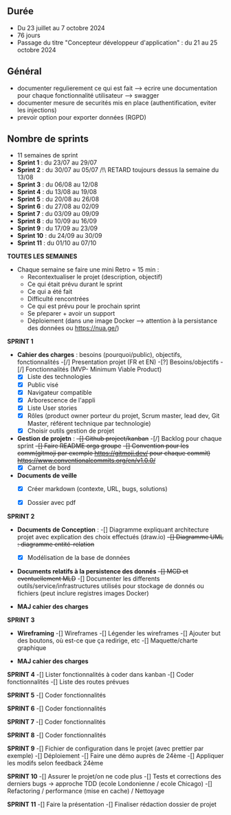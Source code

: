 ## Durée
  - Du 23 juillet au 7 octobre 2024
  - 76 jours
  - Passage du titre "Concepteur développeur d'application" : du 21 au 25 octobre 2024


## Général
  - documenter regulierement ce qui est fait --> ecrire une documentation pour chaque fonctionnalité utilisateur  --> swagger
  - documenter mesure de securités mis en place (authentification, eviter les injections)
  - prevoir option pour exporter données (RGPD)


## Nombre de sprints
  - 11 semaines de sprint
  - **Sprint 1** : du 23/07 au 29/07
  - **Sprint 2** : du 30/07 au 05/07 /!\ RETARD toujours dessus la semaine du 13/08
  - **Sprint 3** : du 06/08 au 12/08
  - **Sprint 4** : du 13/08 au 19/08
  - **Sprint 5** : du 20/08 au 26/08
  - **Sprint 6** : du 27/08 au 02/09
  - **Sprint 7** : du 03/09 au 09/09
  - **Sprint 8** : du 10/09 au 16/09
  - **Sprint 9** : du 17/09 au 23/09
  - **Sprint 10** : du 24/09 au 30/09
  - **Sprint 11** : du 01/10 au 07/10


**TOUTES LES SEMAINES**
  - Chaque semaine se faire une mini Retro = 15 min :
    - Recontextualiser le projet (description, objectif)
    - Ce qui était prévu durant le sprint
    - Ce qui a été fait
    - Difficulté rencontrées
    - Ce qui est prévu pour le prochain sprint
    - Se pŕeparer + avoir un support
    - Déploiement (dans une image Docker --> attention à la persistance des données ou https://nua.ge/)


**SPRINT 1**
  - **Cahier des charges** : besoins (pourquoi/public), objectifs, fonctionnalités
    -[/] Presentation projet (FR et EN)
    -[?] Besoins/objectifs
    -[/] Fonctionnalités (MVP- Minimum Viable Product)
    -[X] Liste des technologies
    -[X] Public visé
    -[X] Navigateur compatible
    -[X] Arborescence de l'appli
    -[X] Liste User stories
    -[X] Rôles (product owner porteur du projet, Scrum master, lead dev, Git Master, référent technique par technologie)
    -[X] Choisir outils gestion de projet

  - **Gestion de projetn** :
    ~~-[] Github project/kanban~~
    -[/] Backlog pour chaque sprint
    ~~-[] Faire README orga groupe~~
    ~~-[] Convention pour les comm(gitmoji par exemple https://gitmoji.dev/ pour chaque commit) https://www.conventionalcommits.org/en/v1.0.0/~~
    -[X] Carnet de bord

  - **Documents de veille**
    -[X] Créer markdown (contexte, URL, bugs, solutions)
    -[X] Dossier avec pdf


**SPRINT 2**
  - **Documents de Conception** :
    -[] Diagramme expliquant architecture projet avec explication des choix effectués (draw.io)
    ~~-[] Diagramme UML : diagramme entité-relation~~
    -[x] Modélisation de la base de données

  - **Documents relatifs à la persistence des donnés**
    ~~-[] MCD et eventuellement MLD~~
    -[] Documenter les differents outils/service/infrastructures utilisés pour stockage de donnés ou fichiers (peut inclure registres images Docker)

  - **MAJ cahier des charges**


**SPRINT 3**
  - **Wireframing**
    -[] Wireframes
    -[] Légender les wireframes
    -[] Ajouter but des boutons, où est-ce que ça redirige, etc
    -[] Maquette/charte graphique

  - **MAJ cahier des charges**

**SPRINT 4**
    -[] Lister fonctionnalités à coder dans kanban
    -[] Coder fonctionnalités
    -[] Liste des routes prévues


**SPRINT 5**
    -[] Coder fonctionnalités

**SPRINT 6**
    -[] Coder fonctionnalités

**SPRINT 7**
    -[] Coder fonctionnalités


**SPRINT 8**
    -[] Coder fonctionnalités


**SPRINT 9**
  -[] Fichier de configuration dans le projet (avec prettier par exemple)
  -[] Déploiement
  -[] Faire une démo auprès de 24ème
  -[] Appliquer les modifs selon feedback 24ème

**SPRINT 10**
  -[] Assurer le projet/on ne code plus
  -[] Tests et corrections des derniers bugs -> approche TDD (ecole Londonienne / ecole Chicago)
  -[] Refactoring / performance (mise en cache) / Nettoyage

**SPRINT 11**
  -[] Faire la présentation
  -[] Finaliser rédaction dossier de projet
